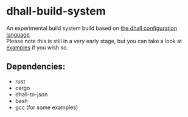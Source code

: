 # dhall-build-system
An experimental build system build based on [the dhall configuration language](https://dhall-lang.org/). <br> Please note this is still in a very early stage, but you can take a look at [examples](https://github.com/GandelXIV/dhall-build-system/tree/main/examples) if you wish so.
## Dependencies:
- rust
- cargo
- dhall-to-json
- bash
- gcc (for some examples)
